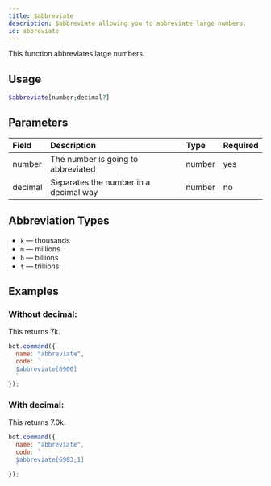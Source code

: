 ```yaml
---
title: $abbreviate
description: $abbreviate allowing you to abbreviate large numbers.
id: abbreviate
---
```


This function abbreviates large numbers.

## Usage

```php
$abbreviate[number;decimal?]
```

## Parameters

| Field | Description | Type | Required |
| :--- | :--- | :--- | :--- |
| number | The number is going to abbreviated | number | yes |
| decimal | Separates the number in a decimal way | number | no |

## Abbreviation Types

* `k` — thousands
* `m` — millions
* `b` — billions
* `t` — trillions

## Examples

### Without decimal:

This returns 7k.

```javascript
bot.command({
  name: "abbreviate",
  code: `
  $abbreviate[6900]
  `
});
```

### With decimal:

This returns 7.0k.

```javascript
bot.command({
  name: "abbreviate",
  code: `
  $abbreviate[6983;1]
  `
});
```

